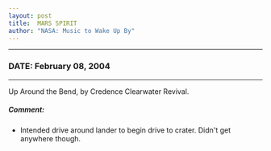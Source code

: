 ```yaml
---
layout: post
title:  MARS SPIRIT
author: "NASA: Music to Wake Up By"
---
```


----
### DATE: February 08, 2004
----
Up Around the Bend, by Credence Clearwater Revival.

##### Comment:
* Intended drive around lander to begin drive to crater. Didn't get anywhere though.
